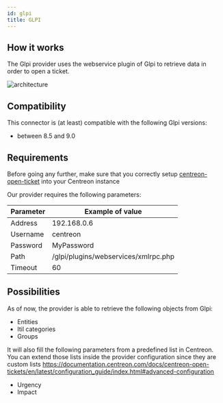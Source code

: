 ```yaml
---
id: glpi
title: GLPI
---
```


## How it works

The Glpi provider uses the webservice plugin of Glpi to retrieve data in order
to open a ticket.

![architecture](assets/integrations/open-tickets/ot-glpi-rest-api-architecture.png)

## Compatibility

This connector is (at least) compatible with the following Glpi versions:

  - between 8.5 and 9.0

## Requirements

Before going any further, make sure that you correctly setup
[centreon-open-ticket](https://documentation.centreon.com/docs/centreon-open-tickets/en/latest/installation/index.html)
into your Centreon instance

Our provider requires the following parameters:

| Parameter | Example of value                     |
| --------- | ------------------------------------ |
| Address   | 192.168.0.6                          |
| Username  | centreon                             |
| Password  | MyPassword                           |
| Path      | /glpi/plugins/webservices/xmlrpc.php |
| Timeout   | 60                                   |

## Possibilities

As of now, the provider is able to retrieve the following objects from Glpi:

  - Entities
  - Itil categories
  - Groups

It will also fill the following parameters from a predefined list in Centreon.
You can extend those lists inside the provider configuration since they are
custom lists
<https://documentation.centreon.com/docs/centreon-open-tickets/en/latest/configuration_guide/index.html#advanced-configuration>

  - Urgency
  - Impact
